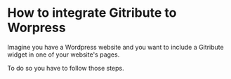 
# How to integrate Gitribute to Worpress

<!-- 🚧  &nbsp; `Redaction in progress...` -->

Imagine you have a Wordpress website and you want to include a Gitribute widget in one of your website's pages.

To do so you have to follow those steps.
